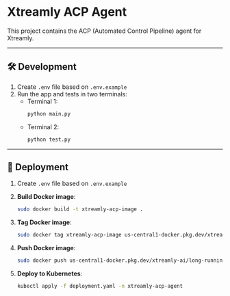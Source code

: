 # Xtreamly ACP Agent

This project contains the ACP (Automated Control Pipeline) agent for Xtreamly.

---

## 🛠️ Development

1. Create `.env` file based on `.env.example`  
2. Run the app and tests in two terminals:
   - Terminal 1:  
     ```bash
     python main.py
     ```
   - Terminal 2:  
     ```bash
     python test.py
     ```

---

## 🚀 Deployment

1. Create `.env` file based on `.env.example`  
2. **Build Docker image**:
   ```bash
   sudo docker build -t xtreamly-acp-image .
   ```

3. **Tag Docker image**:
   ```bash
   sudo docker tag xtreamly-acp-image us-central1-docker.pkg.dev/xtreamly-ai/long-running/xtreamly-acp-agent
   ```

4. **Push Docker image**:
   ```bash
   sudo docker push us-central1-docker.pkg.dev/xtreamly-ai/long-running/xtreamly-acp-agent
   ```

5. **Deploy to Kubernetes**:
   ```bash
   kubectl apply -f deployment.yaml -n xtreamly-acp-agent
   ```
